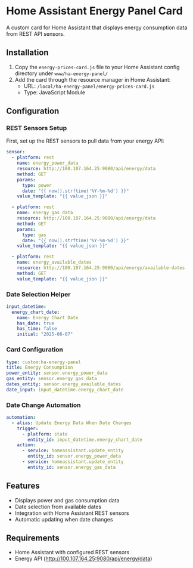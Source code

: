 # Home Assistant Energy Panel Card

A custom card for Home Assistant that displays energy consumption data from REST API sensors.

## Installation

1. Copy the `energy-prices-card.js` file to your Home Assistant config directory under `www/ha-energy-panel/`
2. Add the card through the resource manager in Home Assistant:
   - URL: `/local/ha-energy-panel/energy-prices-card.js`
   - Type: JavaScript Module

## Configuration

### REST Sensors Setup

First, set up the REST sensors to pull data from your energy API:

```yaml
sensor:
  - platform: rest
    name: energy_power_data
    resource: http://100.107.164.25:9080/api/energy/data
    method: GET
    params:
      type: power
      date: "{{ now().strftime('%Y-%m-%d') }}"
    value_template: "{{ value_json }}"

  - platform: rest
    name: energy_gas_data
    resource: http://100.107.164.25:9080/api/energy/data
    method: GET
    params:
      type: gas
      date: "{{ now().strftime('%Y-%m-%d') }}"
    value_template: "{{ value_json }}"

  - platform: rest
    name: energy_available_dates
    resource: http://100.107.164.25:9080/api/energy/available-dates
    method: GET
    value_template: "{{ value_json }}"
```

### Date Selection Helper

```yaml
input_datetime:
  energy_chart_date:
    name: Energy Chart Date
    has_date: true
    has_time: false
    initial: "2025-08-07"
```

### Card Configuration

```yaml
type: custom:ha-energy-panel
title: Energy Consumption
power_entity: sensor.energy_power_data
gas_entity: sensor.energy_gas_data
dates_entity: sensor.energy_available_dates
date_input: input_datetime.energy_chart_date
```

### Date Change Automation

```yaml
automation:
  - alias: Update Energy Data When Date Changes
    trigger:
      - platform: state
        entity_id: input_datetime.energy_chart_date
    action:
      - service: homeassistant.update_entity
        entity_id: sensor.energy_power_data
      - service: homeassistant.update_entity
        entity_id: sensor.energy_gas_data
```

## Features

- Displays power and gas consumption data
- Date selection from available dates
- Integration with Home Assistant REST sensors
- Automatic updating when date changes

## Requirements

- Home Assistant with configured REST sensors
- Energy API (http://100.107.164.25:9080/api/energy/data)
